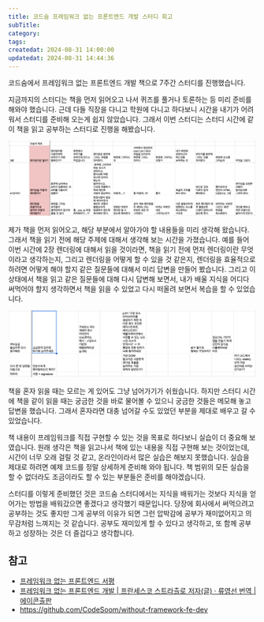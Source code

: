 ```yaml
---
title: 코드숨 프레임워크 없는 프론트엔드 개발 스터디 회고
subTitle:
category:
tags:
createdat: 2024-08-31 14:00:00
updatedat: 2024-08-31 14:44:36
---
```


코드숨에서 프레임워크 없는 프론트엔드 개발 책으로 7주간 스터디를 진행했습니다.  

지금까지의 스터디는 책을 먼저 읽어오고 나서 퀴즈를 풀거나 토론하는 등 미리
준비를 해와야 했습니다. 근데 다들 직장을 다니고 학원에 다니고 하다보니 시간을
내기가 어려워서 스터디를 준비해 오는게 쉽지 않았습니다. 그래서 이번 스터디는
스터디 시간에 같이 책을 읽고 공부하는 스터디로 진행을 해봤습니다.  

![](/images/retrospective/codesoom/frameworkless/pre-questions.png)

제가 책을 먼저 읽어오고, 해당 부분에서 알아가야 할 내용들을 미리 생각해
왔습니다. 그래서 책을 읽기 전에 해당 주제에 대해서 생각해 보는 시간을 가졌습니다.
예를 들어 이번 시간에 2장 렌더링에 대해서 읽을 것이라면, 책을 읽기 전에 먼저
렌더링이란 무엇이라고 생각하는지, 그리고 렌더링을 어떻게 할 수 있을 것 같은지,
렌더링을 효율적으로 하려면 어떻게 해야 할지 같은 질문들에 대해서 미리 답변을 만들어 봤습니다. 그리고 이 상태에서 책을 읽고 같은 질문들에 대해 다시 답변해
보면서, 내가 배울 지식을 어디다 써먹어야 할지 생각하면서 책을 읽을 수
있었고 다시 떠올려 보면서 복습을 할 수 있었습니다.  

![](/images/retrospective/codesoom/frameworkless/questions.png)

책을 혼자 읽을 때는 모르는 게 있어도 그냥 넘어가기가 쉬웠습니다. 하지만 스터디 시간에 책을 같이
읽을 때는 궁금한 것을 바로 물어볼 수 있으니 궁금한 것들은 메모해 놓고 답변을
했습니다. 그래서 혼자라면 대충 넘어갈 수도 있었던 부분을 제대로 배우고 갈 수
있었습니다.  

책 내용이 프레임워크를 직접 구현할 수 있는 것을 목표로 하다보니 실습이 더 중요해
보였습니다. 원래 생각은 책을 읽고나서 책에 있는 내용을 직접 구현해 보는
것이었는데, 시간이 너무 오래 걸릴 것 같고, 온라인이라서 많은 실습은 해보지
못했습니다. 실습을 제대로 하려면 예제 코드를 정말 상세하게 준비해 와야 됩니다. 책
범위의 모든 실습을 할 수 없더라도 조금이라도 할 수 있는 부분들은 준비를
해야겠습니다.  

스터디를 이렇게 준비했던 것은 코드숨 스터디에서는 지식을 배워가는 것보다 지식을
얻어가는 방법을 배워갔으면 좋겠다고 생각했기 때문입니다. 당장에 회사에서
써먹으려고 공부하는 것도 좋지만 그게 공부의 이유가 되면 그런 압박감에 공부가
재미없어지고 의무감처럼 느껴지는 것 같습니다. 공부도 재미있게
할 수 있다고 생각하고, 또 함께 공부하고 성장하는 것은 더 즐겁다고 생각합니다.

## 참고

- [프레임워크 없는 프론트엔드 서평](https://hannut91.github.io/blogs/books/frameworkless)
- [프레임워크 없는 프론트엔드 개발 \| 프란세스코 스트라츨로 저자(글) · 류영선 번역 \| 에이콘출판](https://product.kyobobook.co.kr/detail/S000001804992)
- <https://github.com/CodeSoom/without-framework-fe-dev>

